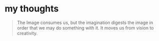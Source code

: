 # my thoughts

> The Image consumes us, but the imagination digests the image in order that we may do something with it.  It moves us from vision to creativity.